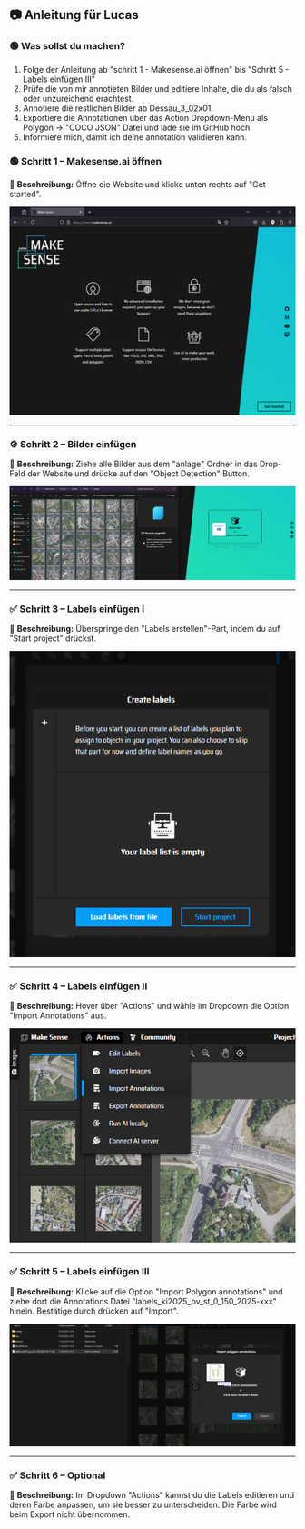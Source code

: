 ## 📷 Anleitung für Lucas

### 🟢 Was sollst du machen?
1. Folge der Anleitung ab "schritt 1 - Makesense.ai öffnen" bis "Schritt 5 - Labels einfügen III"
2. Prüfe die von mir annotieten Bilder und editiere Inhalte, die du als falsch oder unzureichend erachtest.
3. Annotiere die restlichen Bilder ab Dessau_3_02x01.
4. Exportiere die Annotationen über das Action Dropdown-Menü als Polygon -> "COCO JSON" Datei und lade sie im GitHub hoch.
5. Informiere mich, damit ich deine annotation validieren kann.



### 🟢 Schritt 1 – Makesense.ai öffnen

📄 **Beschreibung:** Öffne die Website und klicke unten rechts auf "Get started".

![Projekt starten](./tutorial/start1.png)

---

### ⚙️ Schritt 2 – Bilder einfügen

📄 **Beschreibung:** Ziehe alle Bilder aus dem "anlage" Ordner in das Drop-Feld der Website und drücke auf den "Object Detection" Button.

![Bilder einfügen](./tutorial/start2.png)

---

### ✅ Schritt 3 – Labels einfügen I

📄 **Beschreibung:** Überspringe den "Labels erstellen"-Part, indem du auf "Start project" drückst.

![Labels einfügen](./tutorial/start3.png)

---

### ✅ Schritt 4 – Labels einfügen II

📄 **Beschreibung:** Hover über "Actions" und wähle im Dropdown die Option "Import Annotations" aus.

![Labels einfügen](./tutorial/start4.png)

---

### ✅ Schritt 5 – Labels einfügen III

📄 **Beschreibung:** Klicke auf die Option "Import Polygon annotations" und ziehe dort die Annotations Datei "labels_ki2025_pv_st_0_150_2025-xxx" hinein. Bestätige durch drücken auf "Import".

![Labels einfügen](./tutorial/start5.png)

---

### ✅ Schritt 6 – Optional

📄 **Beschreibung:** Im Dropdown "Actions" kannst du die Labels editieren und deren Farbe anpassen, um sie besser zu unterscheiden. Die Farbe wird beim Export nicht übernommen.
